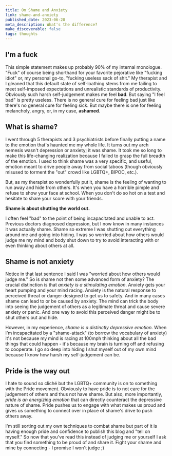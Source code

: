 ```yaml
---
title: On Shame and Anxiety
link: shame-and-anxiety
published_date: 2023-06-28
meta_description: What's the difference?
make_discoverable: false
tags: thoughts
---
```


## I'm a fuck

This simple statement makes up probably 90% of my internal monologue. "Fuck" of course being shorthand for your favorite pejorative like "fucking idiot" or, my personal go-to, "fucking useless sack of shit." My therapist and I gleaned that this default state of self-loathing stems from me failing to meet self-imposed expectations and unrealistic standards of productivity. Obviously such harsh self-judgement makes me feel **bad**. But saying "I feel bad" is pretty useless. There is no general cure for feeling bad just like there's no general cure for feeling sick. But maybe there is one for feeling melancholy, angry, or, in my case, **ashamed**.

## What is shame?

I went through 5 therapists and 3 psychiatrists before finally putting a name to the emotion that's haunted me my whole life. It turns out my arch nemesis wasn't depression or anxiety; it was shame. It took me so long to make this life-changing realization because I failed to grasp the full breadth of the emotion. I used to think shame was a very specific, and useful, emotion meant to drive people away from social taboos (though obviously misused to torment the "out" crowd like LGBTQ+, BIPOC, etc.).

But, as my therapist so wonderfully put it, shame is the feeling of wanting to run away and hide from others. It's when you have a horrible pimple and refuse to show your face at school. When you don't do so hot on a test and hesitate to share your score with your friends.

**Shame is about shutting the world out.**

I often feel "bad" to the point of being incapacitated and unable to act. Previous doctors diagnosed depression, but I now know in many instances it was actually shame. Shame so extreme I was shutting out everything around me and going into hiding. I was so worried about how others would judge me my mind and body shut down to try to avoid interacting with or even thinking about others at all.

## Shame is not anxiety

Notice in that last sentence I said I was "worried about how others would judge me." So is shame not then some advanced form of anxiety? The crucial distinction is that _anxiety is a stimulating emotion_. Anxiety gets your heart pumping and your mind racing. Anxiety is the natural response to perceived threat or danger designed to get us to safety. And in many cases shame can lead to or be caused by anxiety. The mind can trick the body into seeing the judgement of others as a legitimate threat and cause severe anxiety or panic. And one way to avoid this perceived danger might be to shut others out and hide.

However, in my experience, _shame is a distinctly depressive emotion_. When I'm incapacitated by a "shame-attack" (to borrow the vocabulary of anxiety) it's not because my mind is racing at 100mph thinking about all the bad things that could happen - it's because my brain is turning off and refusing to cooperate. I go so deep into hiding I shut myself out of my own mind because I know how harsh my self-judgement can be.

## Pride is the way out

I hate to sound so cliché but the LGBTQ+ community is on to something with the Pride movement. Obviously to have pride is to not care for the judgement of others and thus not have shame. But also, more importantly, _pride is an energizing emotion_ that can directly counteract the depressive nature of shame. Pride pushes us to engage with what makes us proud and gives us something to connect over in place of shame's drive to push others away.

I'm still sorting out my own techniques to combat shame but part of it is having enough pride and confidence to publish this blog and "tell on myself." So now that you've read this instead of judging me or yourself I ask that you find something to be proud of and share it. Fight your shame and mine by connecting - I promise I won't judge ;)
